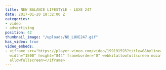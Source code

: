 ```yaml
---
title: NEW BALANCE LIFESTYLE - LUXE 247
date: 2017-01-20 18:32:00 Z
categories:
- video
- advertising
position: 42
thumbnail_image: "/uploads/NB_LUXE247.gif"
has_video: true
video_embeds:
- <iframe src="https://player.vimeo.com/video/199191593?title=0&byline=0&portrait=0"
  width="1500" height="844" frameborder="0" webkitallowfullscreen mozallowfullscreen
  allowfullscreen></iframe>
---
```


